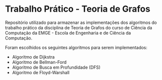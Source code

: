 # Trabalho Prático - Teoria de Grafos

Repositório utilizado para armazenar as implementações dos algoritmos do trabalho prático da disciplina de Teoria de Grafos do curso de Ciência da Computação da EMGE - Escola de Engenharia e de Ciência da Computação. 

Foram escolhidos os seguintes algoritmos para serem implementados:

- Algoritmo de Dijkstra
- Algoritmo de Bellman-Ford
- Algoritmo de Busca em Profundidade (DFS) 
- Algoritmo de Floyd-Warshall
